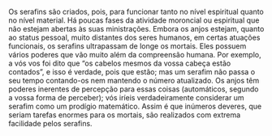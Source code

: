 ﻿Os serafins são criados, pois, para funcionar tanto no nível espiritual quanto no nível material. Há poucas fases da atividade moroncial ou espiritual que não estejam abertas às suas ministrações. Embora os anjos estejam, quanto ao status pessoal, muito distantes dos seres humanos, em certas atuações funcionais, os serafins ultrapassam de longe os mortais. Eles possuem vários poderes que vão muito além da compreensão humana. Por exemplo, a vós vos foi dito que “os cabelos mesmos da vossa cabeça estão contados”, e isso é verdade, pois que estão; mas um serafim não passa o seu tempo contando-os nem mantendo o número atualizado. Os anjos têm poderes inerentes de percepção para essas coisas (automáticos, segundo a vossa forma de perceber); vós iríeis verdadeiramente considerar um serafim como um prodígio matemático. Assim é que inúmeros deveres, que seriam tarefas enormes para os mortais, são realizados com extrema facilidade pelos serafins.